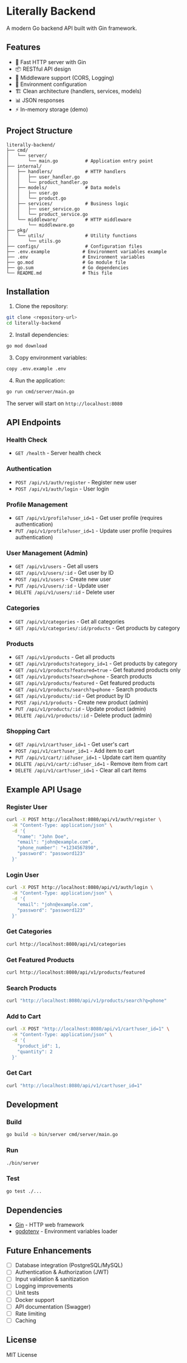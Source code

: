 # Literally Backend

A modern Go backend API built with Gin framework.

## Features

- 🚀 Fast HTTP server with Gin
- 📦 RESTful API design
- 🔧 Middleware support (CORS, Logging)
- 📝 Environment configuration
- 🏗️ Clean architecture (handlers, services, models)
- 📊 JSON responses
- ⚡ In-memory storage (demo)

## Project Structure

```
literally-backend/
├── cmd/
│   └── server/
│       └── main.go          # Application entry point
├── internal/
│   ├── handlers/            # HTTP handlers
│   │   ├── user_handler.go
│   │   └── product_handler.go
│   ├── models/              # Data models
│   │   ├── user.go
│   │   └── product.go
│   ├── services/            # Business logic
│   │   ├── user_service.go
│   │   └── product_service.go
│   └── middleware/          # HTTP middleware
│       └── middleware.go
├── pkg/
│   └── utils/               # Utility functions
│       └── utils.go
├── configs/                 # Configuration files
├── .env.example            # Environment variables example
├── .env                    # Environment variables
├── go.mod                  # Go module file
├── go.sum                  # Go dependencies
└── README.md               # This file
```

## Installation

1. Clone the repository:
```bash
git clone <repository-url>
cd literally-backend
```

2. Install dependencies:
```bash
go mod download
```

3. Copy environment variables:
```bash
copy .env.example .env
```

4. Run the application:
```bash
go run cmd/server/main.go
```

The server will start on `http://localhost:8080`

## API Endpoints

### Health Check
- `GET /health` - Server health check

### Authentication
- `POST /api/v1/auth/register` - Register new user
- `POST /api/v1/auth/login` - User login

### Profile Management
- `GET /api/v1/profile?user_id=1` - Get user profile (requires authentication)
- `PUT /api/v1/profile?user_id=1` - Update user profile (requires authentication)

### User Management (Admin)
- `GET /api/v1/users` - Get all users
- `GET /api/v1/users/:id` - Get user by ID
- `POST /api/v1/users` - Create new user
- `PUT /api/v1/users/:id` - Update user
- `DELETE /api/v1/users/:id` - Delete user

### Categories
- `GET /api/v1/categories` - Get all categories
- `GET /api/v1/categories/:id/products` - Get products by category

### Products
- `GET /api/v1/products` - Get all products
- `GET /api/v1/products?category_id=1` - Get products by category
- `GET /api/v1/products?featured=true` - Get featured products only
- `GET /api/v1/products?search=phone` - Search products
- `GET /api/v1/products/featured` - Get featured products
- `GET /api/v1/products/search?q=phone` - Search products
- `GET /api/v1/products/:id` - Get product by ID
- `POST /api/v1/products` - Create new product (admin)
- `PUT /api/v1/products/:id` - Update product (admin)
- `DELETE /api/v1/products/:id` - Delete product (admin)

### Shopping Cart
- `GET /api/v1/cart?user_id=1` - Get user's cart
- `POST /api/v1/cart?user_id=1` - Add item to cart
- `PUT /api/v1/cart/:id?user_id=1` - Update cart item quantity
- `DELETE /api/v1/cart/:id?user_id=1` - Remove item from cart
- `DELETE /api/v1/cart?user_id=1` - Clear all cart items

## Example API Usage

### Register User
```bash
curl -X POST http://localhost:8080/api/v1/auth/register \
  -H "Content-Type: application/json" \
  -d '{
    "name": "John Doe",
    "email": "john@example.com",
    "phone_number": "+1234567890",
    "password": "password123"
  }'
```

### Login User
```bash
curl -X POST http://localhost:8080/api/v1/auth/login \
  -H "Content-Type: application/json" \
  -d '{
    "email": "john@example.com",
    "password": "password123"
  }'
```

### Get Categories
```bash
curl http://localhost:8080/api/v1/categories
```

### Get Featured Products
```bash
curl http://localhost:8080/api/v1/products/featured
```

### Search Products
```bash
curl "http://localhost:8080/api/v1/products/search?q=phone"
```

### Add to Cart
```bash
curl -X POST "http://localhost:8080/api/v1/cart?user_id=1" \
  -H "Content-Type: application/json" \
  -d '{
    "product_id": 1,
    "quantity": 2
  }'
```

### Get Cart
```bash
curl "http://localhost:8080/api/v1/cart?user_id=1"
```

## Development

### Build
```bash
go build -o bin/server cmd/server/main.go
```

### Run
```bash
./bin/server
```

### Test
```bash
go test ./...
```

## Dependencies

- [Gin](https://github.com/gin-gonic/gin) - HTTP web framework
- [godotenv](https://github.com/joho/godotenv) - Environment variables loader

## Future Enhancements

- [ ] Database integration (PostgreSQL/MySQL)
- [ ] Authentication & Authorization (JWT)
- [ ] Input validation & sanitization
- [ ] Logging improvements
- [ ] Unit tests
- [ ] Docker support
- [ ] API documentation (Swagger)
- [ ] Rate limiting
- [ ] Caching

## License

MIT License
